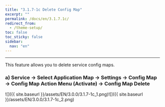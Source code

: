```yaml
---
title: "3.1.7-1c Delete Config Map"
excerpt: ""
permalink: /docs/en/3.1.7.1c/
redirect_from:
  - /theme-setup/
toc: false
toc_sticky: false
sidebar:
  nav: "en"
---
```



---

This feature allows you to delete service config maps.

### a\) Service → Select Application Map → Settings → Config Map → Config Map Action Menu \(Activate\) → Config Map Delete
![]({{ site.baseurl }}/assets/EN/3.0.0/3.1.7-1c_1.png)![]({{ site.baseurl }}/assets/EN/3.0.0/3.1.7-1c_2.png)
